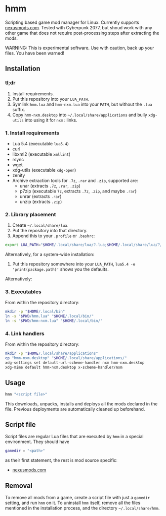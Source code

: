 # hmm

Scripting based game mod manager for Linux.
Currently supports [nexusmods.com](https://www.nexusmods.com).
Tested with Cyberpunk 2077, but shoud work with any other game that does not require post-processing steps after extracting the mods.

WARNING: This is experimental software.
Use with caution, back up your files.
You have been warned!

## Installation

### tl;dr

1. Install requirements.
2. Put this repository into your `LUA_PATH`.
3. Symlink `hmm.lua` and `hmm-nxm.lua` into your `PATH`, but without the `.lua` suffix.
4. Copy `hmm-nxm.desktop` into `~/.local/share/applications` and bully `xdg-utils` into using it for `nxm:` links.

### 1. Install requirements

- Lua 5.4 (executable `lua5.4`)
- curl
- libxml2 (executable `xmllint`)
- rsync
- wget
- xdg-utils (executable `xdg-open`)
- zenity
- Archive extraction tools for `.7z`, `.rar` and `.zip`, supported are:
  - unar (extracts `.7z`, `.rar`, `.zip`)
  - p7zip (executable `7z`, extracts `.7z`, `.zip`, and maybe `.rar`)
  - unrar (extracts `.rar`)
  - unzip (extracts `.zip`)

### 2. Library placement

1. Create `~/.local/share/lua`.
2. Put the repository into that directory.
3. Append this to your `.profile` or `.bashrc`:

```bash
export LUA_PATH="$HOME/.local/share/lua/?.lua;$HOME/.local/share/lua/?/init.lua;;"
```

Alternatively, for a system-wide installation:

1. Put this repository somewhere into your `LUA_PATH`, `lua5.4 -e 'print(package.path)'` shows you the defaults.

Alternatively:

### 3. Executables

From within the repository directory:

```bash
mkdir -p "$HOME/.local/bin"
ln -s "$PWD/hmm.lua" "$HOME/.local/bin/"
ln -s "$PWD/hmm-nxm.lua" "$HOME/.local/bin/"
```

### 4. Link handlers

From within the repository directory:

```bash
mkdir -p "$HOME/.local/share/applications"
cp "hmm-nxm.desktop" "$HOME/.local/share/applications/"
xdg-settings set default-url-scheme-handler nxm hmm-nxm.desktop
xdg-mime default hmm-nxm.desktop x-scheme-handler/nxm
```

## Usage

```bash
hmm "<script file>"
```

This downloads, unpacks, installs and deploys all the mods declared in the file.
Previous deployments are automatically cleaned up beforehand.

## Script file

Script files are regular Lua files that are executed by `hmm` in a special environment.
They should have

```lua
gamedir = "<path>"
```

as their first statement, the rest is mod source specific:

- [nexusmods.com](doc/nexusmods.md)

## Removal

To remove all mods from a game, create a script file with just a `gamedir` setting, and run `hmm` on it.
To uninstall `hmm` itself, remove all the files mentioned in the installation process, and the directory `~/.local/share/hmm`.
